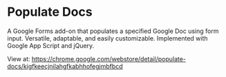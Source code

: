 # Populate Docs
A Google Forms add-on that populates a specified Google Doc using form input. Versatile, adaptable, and easily customizable. Implemented with Google App Script and jQuery.

View at: https://chrome.google.com/webstore/detail/populate-docs/kigfkeecjnilahgfkabhhofegjmbfbcd
